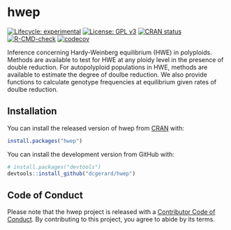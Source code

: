 
<!-- README.md is generated from README.Rmd. Please edit that file -->

# hwep

<!-- badges: start -->

[![Lifecycle:
experimental](https://img.shields.io/badge/lifecycle-experimental-orange.svg)](https://www.tidyverse.org/lifecycle/#experimental)
[![License: GPL
v3](https://img.shields.io/badge/License-GPL%20v3-blue.svg)](https://www.gnu.org/licenses/gpl-3.0)
[![CRAN
status](https://www.r-pkg.org/badges/version/hwep)](https://CRAN.R-project.org/package=hwep)
[![R-CMD-check](https://github.com/dcgerard/hwep/workflows/R-CMD-check/badge.svg)](https://github.com/dcgerard/hwep/actions)
[![codecov](https://codecov.io/gh/dcgerard/hwep/branch/main/graph/badge.svg?token=X6QJRSQBXQ)](https://codecov.io/gh/dcgerard/hwep)
<!-- badges: end -->

Inference concerning Hardy-Weinberg equilibrium (HWE) in polyploids.
Methods are available to test for HWE at any ploidy level in the
presence of double reduction. For autopolyploid populations in HWE,
methods are available to estimate the degree of doulbe reduction. We
also provide functions to calculate genotype frequencies at equilibrium
given rates of doulbe reduction.

## Installation

You can install the released version of hwep from
[CRAN](https://CRAN.R-project.org) with:

``` r
install.packages("hwep")
```

You can install the development version from GitHub with:

``` r
# install.packages("devtools")
devtools::install_github("dcgerard/hwep")
```

## Code of Conduct

Please note that the hwep project is released with a [Contributor Code
of
Conduct](https://contributor-covenant.org/version/2/0/CODE_OF_CONDUCT.html).
By contributing to this project, you agree to abide by its terms.
